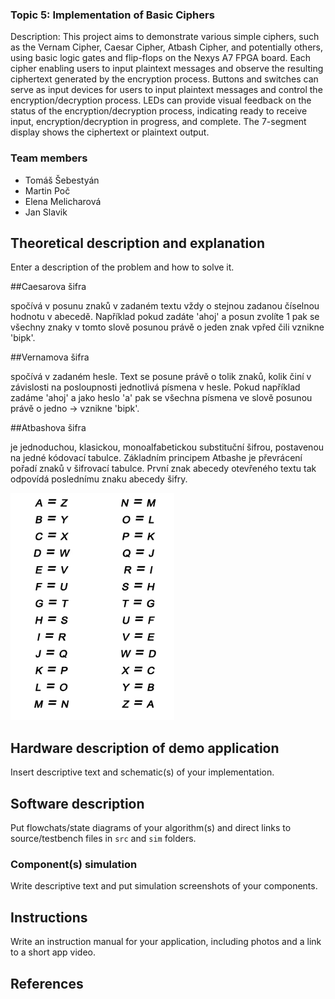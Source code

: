 ### Topic 5: Implementation of Basic Ciphers

Description: This project aims to demonstrate various simple ciphers, such as the Vernam Cipher, Caesar Cipher, Atbash Cipher, and potentially others, using basic logic gates and flip-flops on the Nexys A7 FPGA board. Each cipher enabling users to input plaintext messages and observe the resulting ciphertext generated by the encryption process. Buttons and switches can serve as input devices for users to input plaintext messages and control the encryption/decryption process. LEDs can provide visual feedback on the status of the encryption/decryption process, indicating ready to receive input, encryption/decryption in progress, and complete. The 7-segment display shows the ciphertext or plaintext output.

### Team members
* Tomáš Šebestyán
* Martin Poč
* Elena Melicharová
* Jan Slavik

## Theoretical description and explanation

Enter a description of the problem and how to solve it.

##Caesarova šifra 

spočívá v posunu znaků v zadaném textu vždy o stejnou zadanou číselnou hodnotu v abecedě. Například pokud zadáte 'ahoj' a posun zvolíte 1 pak se všechny znaky v tomto slově posunou právě o jeden znak vpřed čili vznikne 'bipk'.

##Vernamova šifra

spočívá v zadaném hesle. Text se posune právě o tolik znaků, kolik činí v závislosti na posloupnosti jednotlivá písmena v hesle. Pokud například zadáme 'ahoj' a jako heslo 'a' pak se všechna písmena ve slově posunou právě o jedno -> vznikne 'bipk'.

##Atbashova šifra

je jednoduchou, klasickou, monoalfabetickou substituční šifrou, postavenou na jedné kódovací tabulce. Základním principem Atbashe je převrácení pořadí znaků v šifrovací tabulce. První znak abecedy otevřeného textu tak odpovídá poslednímu znaku abecedy šifry.

![abc](https://github.com/Keshaay/Project/blob/main/.PNG/atbash_abeceda.png)

## Hardware description of demo application

Insert descriptive text and schematic(s) of your implementation.

## Software description

Put flowchats/state diagrams of your algorithm(s) and direct links to source/testbench files in `src` and `sim` folders. 

### Component(s) simulation

Write descriptive text and put simulation screenshots of your components.

## Instructions

Write an instruction manual for your application, including photos and a link to a short app video.

## References
